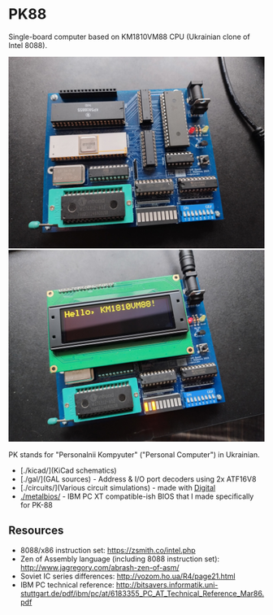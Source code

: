 # PK88

Single-board computer based on KM1810VM88 CPU (Ukrainian clone of Intel 8088).

![Image 1](./img/v0_1_assembled1.jpg) ![Image 2](./img/v0_1_assembled2.jpg)

PK stands for "Personalnii Kompyuter" ("Personal Computer") in Ukrainian.

- [./kicad/](KiCad schematics)
- [./gal/](GAL sources) - Address & I/O port decoders using 2x ATF16V8
- [./circuits/](Various circuit simulations) - made with [Digital](https://github.com/hneemann/Digital)
- [./metalbios/](MetalBIOS) - IBM PC XT compatible-ish BIOS that I made specifically for PK-88

## Resources

- 8088/x86 instruction set: <https://zsmith.co/intel.php>
- Zen of Assembly language (including 8088 instruction set): <http://www.jagregory.com/abrash-zen-of-asm/>
- Soviet IC series differences: <http://vozom.ho.ua/R4/page21.html>
- IBM PC technical reference: <http://bitsavers.informatik.uni-stuttgart.de/pdf/ibm/pc/at/6183355_PC_AT_Technical_Reference_Mar86.pdf>
